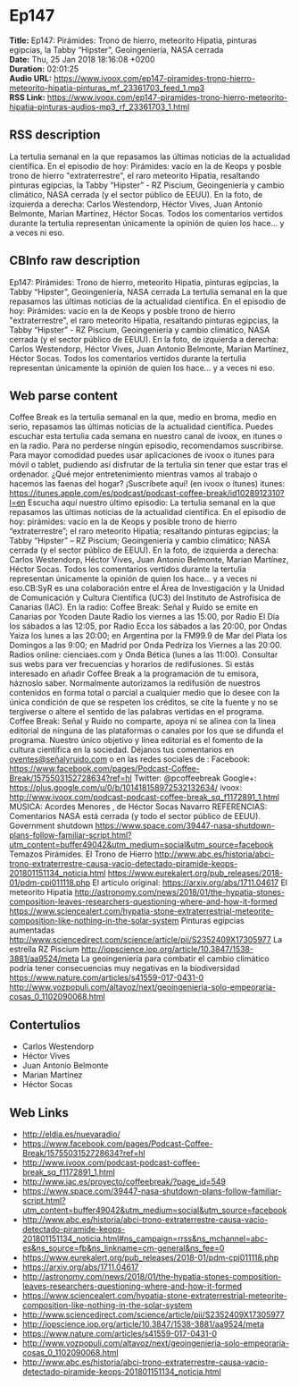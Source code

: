 # Ep147  
**Title:** Ep147: Pirámides: Trono de hierro, meteorito Hipatia, pinturas egipcias, la Tabby “Hipster”, Geoingeniería, NASA cerrada  
**Date:** Thu, 25 Jan 2018 18:16:08 +0200  
**Duration:** 02:01:25  
**Audio URL:** https://www.ivoox.com/ep147-piramides-trono-hierro-meteorito-hipatia-pinturas_mf_23361703_feed_1.mp3  
**RSS Link:** https://www.ivoox.com/ep147-piramides-trono-hierro-meteorito-hipatia-pinturas-audios-mp3_rf_23361703_1.html  

## RSS description
La tertulia semanal en la que repasamos las últimas noticias de la actualidad científica. En el episodio de hoy: Pirámides: vacío en la de Keops y posble trono de hierro "extraterrestre", el raro meteorito Hipatia, resaltando pinturas egipcias, la Tabby “Hipster” - RZ Piscium, Geoingeniería y cambio climático, NASA cerrada (y el sector público de EEUU). En la foto, de izquierda a derecha: Carlos Westendorp, Héctor Vives, Juan Antonio Belmonte, Marian Martínez, Héctor Socas. Todos los comentarios vertidos durante la tertulia representan únicamente la opinión de quien los hace… y a veces ni eso.

## CBInfo raw description
Ep147: Pirámides: Trono de hierro, meteorito Hipatia, pinturas egipcias, la Tabby “Hipster”, Geoingeniería, NASA cerrada
La tertulia semanal en la que repasamos las últimas noticias de la actualidad científica. En el episodio de hoy: Pirámides: vacío en la de Keops y posble trono de hierro "extraterrestre", el raro meteorito Hipatia, resaltando pinturas egipcias, la Tabby “Hipster” - RZ Piscium, Geoingeniería y cambio climático, NASA cerrada (y el sector público de EEUU). En la foto, de izquierda a derecha: Carlos Westendorp, Héctor Vives, Juan Antonio Belmonte, Marian Martínez, Héctor Socas. Todos los comentarios vertidos durante la tertulia representan únicamente la opinión de quien los hace… y a veces ni eso.


## Web parse content
Coffee Break es la tertulia semanal en la que, medio en broma, medio en serio, repasamos las últimas noticias de la actualidad científica. Puedes escuchar esta tertulia cada semana en nuestro canal de ivoox, en itunes o en la radio. Para no perderse ningún episodio, recomendamos suscribirse. Para mayor comodidad puedes usar aplicaciones de ivoox o itunes para móvil o tablet, pudiendo así disfrutar de la tertulia sin tener que estar tras el ordenador. ¿Qué mejor entretenimiento mientras vamos al trabajo o hacemos las faenas del hogar? ¡Suscríbete aquí! (en ivoox o itunes) itunes: https://itunes.apple.com/es/podcast/podcast-coffee-break/id1028912310?l=en Escucha aquí nuestro último episodio: La tertulia semanal en la que repasamos las últimas noticias de la actualidad científica. En el episodio de hoy: pirámides: vacío en la de Keops y posible trono de hierro “extraterrestre”; el raro meteorito Hipatia; resaltando pinturas egipcias; la Tabby “Hipster” – RZ Piscium; Geoingeniería y cambio climático; NASA cerrada (y el sector público de EEUU). En la foto, de izquierda a derecha: Carlos Westendorp, Héctor Vives, Juan Antonio Belmonte, Marian Martínez, Héctor Socas. Todos los comentarios vertidos durante la tertulia representan únicamente la opinión de quien los hace… y a veces ni eso.CB:SyR es una colaboración entre el Área de Investigación y la Unidad de Comunicación y Cultura Científica (UC3) del Instituto de Astrofísica de Canarias (IAC). En la radio: Coffee Break: Señal y Ruido se emite en Canarias por Ycoden Daute Radio los viernes a las 15:00, por Radio El Día los sábados a las 12:05, por Radio Ecca los sábados a las 20:00, por Ondas Yaiza los lunes a las 20:00; en Argentina por la FM99.9 de Mar del Plata los Domingos a las 9:00; en Madrid por Onda Pedriza los Viernes a las 20:00. Radios online: cienciaes.com y Onda Bética (lunes a las 11:00). Consultar sus webs para ver frecuencias y horarios de redifusiones. Si estás interesado en añadir Coffee Break a la programación de tu emisora, háznoslo saber. Normalmente autorizamos la redifusión de nuestros contenidos en forma total o parcial a cualquier medio que lo desee con la única condición de que se respeten los créditos, se cite la fuente y no se tergiverse o altere el sentido de las palabras vertidas en el programa. Coffee Break: Señal y Ruido no comparte, apoya ni se alinea con la línea editorial de ninguna de las plataformas o canales por los que se difunda el programa. Nuestro único objetivo y línea editorial es el fomento de la cultura científica en la sociedad. Déjanos tus comentarios en oyentes@señalyruido.com o en las redes sociales de : Facebook: https://www.facebook.com/pages/Podcast-Coffee-Break/1575503152728634?ref=hl Twitter: @pcoffeebreak Google+: https://plus.google.com/u/0/b/101418158972532132634/ ivoox: http://www.ivoox.com/podcast-podcast-coffee-break_sq_f1172891_1.html MÚSICA: Acordes Menores , de Héctor Socas Navarro REFERENCIAS: Comentarios NASA está cerrada (y todo el sector público de EEUU). Government shutdown https://www.space.com/39447-nasa-shutdown-plans-follow-familiar-script.html?utm_content=buffer49042&utm_medium=social&utm_source=facebook Temazos Pirámides. El Trono de Hierro http://www.abc.es/historia/abci-trono-extraterrestre-causa-vacio-detectado-piramide-keops-201801151134_noticia.html https://www.eurekalert.org/pub_releases/2018-01/pdm-cpi011118.php El artículo original: https://arxiv.org/abs/1711.04617 El meteorito Hipatia http://astronomy.com/news/2018/01/the-hypatia-stones-composition-leaves-researchers-questioning-where-and-how-it-formed https://www.sciencealert.com/hypatia-stone-extraterrestrial-meteorite-composition-like-nothing-in-the-solar-system Pinturas egipcias aumentadas http://www.sciencedirect.com/science/article/pii/S2352409X17305977 La estrella RZ Piscium http://iopscience.iop.org/article/10.3847/1538-3881/aa9524/meta La geoingeniería para combatir el cambio climático podría tener consecuencias muy negativas en la biodiversidad https://www.nature.com/articles/s41559-017-0431-0 http://www.vozpopuli.com/altavoz/next/geoingenieria-solo-empeoraria-cosas_0_1102090068.html

## Contertulios
- Carlos Westendorp
- Héctor Vives
- Juan Antonio Belmonte
- Marian Martínez
- Héctor Socas
## Web Links
- http://eldia.es/nuevaradio/
- https://www.facebook.com/pages/Podcast-Coffee-Break/1575503152728634?ref=hl
- http://www.ivoox.com/podcast-podcast-coffee-break_sq_f1172891_1.html
- http://www.iac.es/proyecto/coffeebreak/?page_id=549
- https://www.space.com/39447-nasa-shutdown-plans-follow-familiar-script.html?utm_content=buffer49042&utm_medium=social&utm_source=facebook
- http://www.abc.es/historia/abci-trono-extraterrestre-causa-vacio-detectado-piramide-keops-201801151134_noticia.html#ns_campaign=rrss&ns_mchannel=abc-es&ns_source=fb&ns_linkname=cm-general&ns_fee=0
- https://www.eurekalert.org/pub_releases/2018-01/pdm-cpi011118.php
- https://arxiv.org/abs/1711.04617
- http://astronomy.com/news/2018/01/the-hypatia-stones-composition-leaves-researchers-questioning-where-and-how-it-formed
- https://www.sciencealert.com/hypatia-stone-extraterrestrial-meteorite-composition-like-nothing-in-the-solar-system
- http://www.sciencedirect.com/science/article/pii/S2352409X17305977
- http://iopscience.iop.org/article/10.3847/1538-3881/aa9524/meta
- https://www.nature.com/articles/s41559-017-0431-0
- http://www.vozpopuli.com/altavoz/next/geoingenieria-solo-empeoraria-cosas_0_1102090068.html
- http://www.abc.es/historia/abci-trono-extraterrestre-causa-vacio-detectado-piramide-keops-201801151134_noticia.html